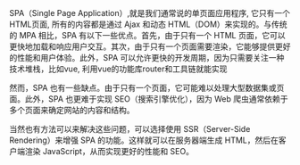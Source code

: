SPA（Single Page Application）,就是我们通常说的单页面应用程序, 它只有一个HTML页面, 所有的内容都是通过 Ajax 和动态 HTML（DOM）来实现的。与传统的 MPA 相比，SPA 有以下一些优点。首先，由于只有一个 HTML 页面，它可以更快地加载和响应用户交互。其次，由于只有一个页面需要渲染，它能够提供更好的性能和用户体验。此外，SPA 可以允许更快的开发周期，因为只需要关注一种技术堆栈，比如vue, 利用vue的功能库router和工具链就能实现 

然而，SPA 也有一些缺点。由于只有一个页面，它可能难以处理大型数据集或页面。此外，SPA 也更难于实现 SEO（搜索引擎优化），因为 Web 爬虫通常依赖于多个页面来确定网站的内容和结构。

当然也有方法可以来解决这些问题，可以选择使用 SSR（Server-Side Rendering）来增强 SPA 的功能。这样就可以在服务器端生成 HTML，然后在客户端渲染 JavaScript，从而实现更好的性能和 SEO。


